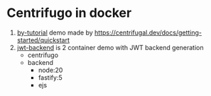 # Centrifugo in docker

1. [by-tutorial](by-tutorial) demo made by https://centrifugal.dev/docs/getting-started/quickstart
2. [jwt-backend](jwt-backend) is 2 container demo with JWT backend generation
   - centrifugo
   - backend
     - node:20
     - fastify:5
     - ejs